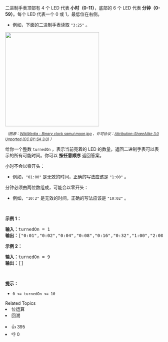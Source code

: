 <p>二进制手表顶部有 4 个 LED 代表<strong> 小时（0-11）</strong>，底部的 6 个 LED 代表<strong> 分钟（0-59）</strong>。每个 LED 代表一个 0 或 1，最低位在右侧。</p>

<ul> 
 <li>例如，下面的二进制手表读取 <code>"3:25"</code> 。</li> 
</ul>

<p><img src="https://assets.leetcode-cn.com/aliyun-lc-upload/uploads/2021/03/29/binary_clock_samui_moon.jpg" style="height: 300px; width" /></p>

<p><small><em>（图源：<a href="https://commons.m.wikimedia.org/wiki/File:Binary_clock_samui_moon.jpg">WikiMedia - Binary clock samui moon.jpg</a> ，许可协议：<a href="https://creativecommons.org/licenses/by-sa/3.0/deed.en">Attribution-ShareAlike 3.0 Unported (CC BY-SA 3.0)</a> ）</em></small></p>

<p>给你一个整数 <code>turnedOn</code> ，表示当前亮着的 LED 的数量，返回二进制手表可以表示的所有可能时间。你可以 <strong>按任意顺序</strong> 返回答案。</p>

<p>小时不会以零开头：</p>

<ul> 
 <li>例如，<code>"01:00"</code> 是无效的时间，正确的写法应该是 <code>"1:00"</code> 。</li> 
</ul>

<p>分钟必须由两位数组成，可能会以零开头：</p>

<ul> 
 <li>例如，<code>"10:2"</code> 是无效的时间，正确的写法应该是 <code>"10:02"</code> 。</li> 
</ul>

<p>&nbsp;</p>

<p><strong>示例 1：</strong></p>

<pre>
<strong>输入：</strong>turnedOn = 1
<strong>输出：</strong>["0:01","0:02","0:04","0:08","0:16","0:32","1:00","2:00","4:00","8:00"]
</pre>

<p><strong>示例 2：</strong></p>

<pre>
<strong>输入：</strong>turnedOn = 9
<strong>输出：</strong>[]
</pre>

<p>&nbsp;</p>

<p><strong>提示：</strong></p>

<ul> 
 <li><code>0 &lt;= turnedOn &lt;= 10</code></li> 
</ul>

<div><div>Related Topics</div><div><li>位运算</li><li>回溯</li></div></div><br><div><li>👍 395</li><li>👎 0</li></div>